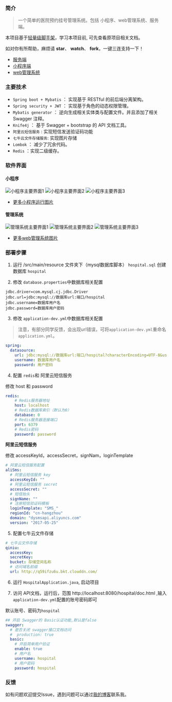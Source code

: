 ### 简介

> 一个简单的医院预约挂号管理系统。包括 小程序、web管理系统、服务端。

本项目基于[轻量级脚手架](https://github.com/YuJian95/base-service)，学习本项目前, 可先查看原项目相关文档。

如对你有所帮助，麻烦请 **star**、 **watch**、 **fork**，一键三连支持一下！

- [服务端](https://github.com/YuJian95/hospital-service)
- [小程序端](https://gitee.com/yyyangyx/appointment-wxapp)
- [web管理系统](https://gitee.com/yyyangyx/appointment-admin)

### 主要技术

- `Spring boot + Mybatis` ： 实现基于 RESTful 的前后端分离架构。
- `Spring security + JWT` ： 实现基于角色的动态权限管理。
- `Mybatis generator` ： 逆向生成相关实体类与配置文件。并且添加了相关 Swagger 注释。
- `Knife4j` ： 基于 Swagger + bootstrap 的 API 文档工具。 
- `阿里云短信服务` : 实现短信发送验证码功能
- `七牛云文件存储服务`: 实现图片存储
- `Lombok` ： 减少了冗余代码。
- `Redis` ：实现二级缓存。

### 软件界面

#### 小程序

![小程序主要界面1](http://yujian95.cn/post/min-program-hospital-appointment/wx-1.png)
![小程序主要界面2](http://yujian95.cn/post/min-program-hospital-appointment/wx-2.png)
![小程序主要界面3](http://yujian95.cn/post/min-program-hospital-appointment/wx-3.png)

- [更多小程序运行图片](https://github.com/YuJian95/Product-Prototype/tree/master/hospital-appointment#%E5%B0%8F%E7%A8%8B%E5%BA%8F)

#### 管理系统

![管理系统主要界面1](http://yujian95.cn/post/min-program-hospital-appointment/admin-1.png)
![管理系统主要界面2](http://yujian95.cn/post/min-program-hospital-appointment/admin-2.png)
![管理系统主要界面3](http://yujian95.cn/post/min-program-hospital-appointment/admin-3.png)

- [更多web管理系统图片](https://github.com/YuJian95/Product-Prototype/tree/master/hospital-appointment#web%E7%AE%A1%E7%90%86%E7%B3%BB%E7%BB%9F)


### 部署步骤

1. 运行 /src/main/resource 文件夹下（mysql数据库脚本） `hospital.sql` 创建数据库 `hospital`

2. 修改 `database.properties`中数据库相关配置

```properties
jdbc.driver=com.mysql.cj.jdbc.Driver
jdbc.url=jdbc:mysql://数据库url:端口/hospital
jdbc.username=数据库用户名
jdbc.password=数据库用户密码
```

3. 修改 `application-dev.yml`中数据库相关配置

> 注意，有部分同学反馈，会出现url错误，可将`application-dev.yml`重命名`application.yml`。

```yaml
spring:
  datasource:
    url: jdbc:mysql://数据库url:端口/hospital?characterEncoding=UTF-8&useSSL=false&useUnicode=true&serverTimezone=UTC
    username: 数据库用户名
    password: 用户密码
```

4. 配置 `redis`和 阿里云短信服务 

修改 host 和 password

```yaml
redis:
    # Redis服务器地址
    host: localhost
    # Redis数据库索引（默认为0）
    database: 0
    # Redis服务器连接端口
    port: 6379
    # Redis密码
    password: password
```

**阿里云短信服务**

修改 accessKeyId，accessSecret，signNam，loginTemplate

```yaml
# 阿里云短信服务配置
aliSms:
  # 阿里云短信服务 key
  accessKeyId: ""
  # 阿里云短信服务 secret
  accessSecret: ""
  # 短信抬头
  signName: ""
  # 注册短信验证码模板
  loginTemplate: "SMS_"
  regionId: "cn-hangzhou"
  domain: "dysmsapi.aliyuncs.com"
  version: "2017-05-25"
```

5. 配置七牛云文件存储

```yaml
# 七牛云文件存储
qiniu:
  accessKey: 
  secretKey: 
  bucket: 存储空间名称
  # 访问域名前缀  
  url: http://q59ifzu6u.bkt.clouddn.com/
```

6. 运行 `HospitalApplication.java`, 启动项目

7. 访问 API文档，运行后，范围 http://localhost:8080/hospital/doc.html ,输入`application-dev.yml`配置的账号密码即可

默认账号、密码为`hospital`

```yaml
## 开启 Swagger的 Basic认证功能,默认是false
swagger:
  # 是否关闭 swagger接口文档访问
  #  production: true
  basic:
    # 开启简单用户验证
    enable: true
    # 用户名
    username: hospital
    # 用户密码
    password: hospital
```

### 反馈

如有问题欢迎提交Issue，遇到问题可以通过[我的博客](https://yujian95.cn/post/about.html)联系我。